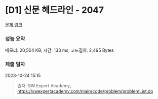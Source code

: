 # [D1] 신문 헤드라인 - 2047 

[문제 링크](https://swexpertacademy.com/main/code/problem/problemDetail.do?contestProbId=AV5QKsLaAy0DFAUq) 

### 성능 요약

메모리: 20,504 KB, 시간: 133 ms, 코드길이: 2,495 Bytes

### 제출 일자

2023-10-24 15:15



> 출처: SW Expert Academy, https://swexpertacademy.com/main/code/problem/problemList.do